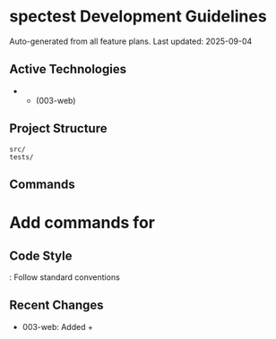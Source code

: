 # spectest Development Guidelines

Auto-generated from all feature plans. Last updated: 2025-09-04

## Active Technologies
-  +  (003-web)

## Project Structure
```
src/
tests/
```

## Commands
# Add commands for 

## Code Style
: Follow standard conventions

## Recent Changes
- 003-web: Added  + 

<!-- MANUAL ADDITIONS START -->
<!-- MANUAL ADDITIONS END -->